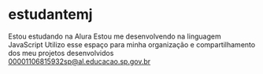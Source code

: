 # estudantemj   
Estou estudando na Alura
Estou me desenvolvendo na linguagem JavaScript
Utilizo esse espaço para minha organização e compartilhamento dos meu projetos desenvolvidos
00001106815932sp@al.educacao.sp.gov.br  



